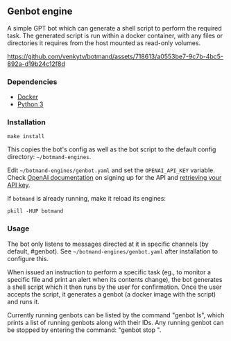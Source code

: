 ## Genbot engine

A simple GPT bot which can generate a shell script to perform the required
task. The generated script is run within a docker container, with any files
or directories it requires from the host mounted as read-only volumes.

https://github.com/venkytv/botmand/assets/718613/a0553be7-9c7b-4bc5-892a-d19b24c12f8d

### Dependencies

- [Docker](https://www.docker.com/)
- [Python 3](https://www.python.org/)

### Installation

```
make install
```

This copies the bot's config as well as the bot script to the
default config directory: `~/botmand-engines`.

Edit `~/botmand-engines/genbot.yaml` and set the `OPENAI_API_KEY` variable.
Check [OpenAI documentation](https://openai.com/blog/openai-api) on signing up
for the API and [retrieving your API
key](https://help.openai.com/en/articles/4936850-where-do-i-find-my-secret-api-key).

If `botmand` is already running, make it reload its engines:

```
pkill -HUP botmand
```

### Usage

The bot only listens to messages directed at it in specific channels
(by default, #genbot). See `~/botmand-engines/genbot.yaml` after installation
to configure this.

When issued an instruction to perform a specific task (eg., to monitor a
specific file and print an alert when its contents change), the bot generates a
shell script which it then runs by the user for confirmation. Once the user
accepts the script, it generates a genbot (a docker image with the script) and
runs it.

Currently running genbots can be listed by the command "genbot ls", which
prints a list of running genbots along with their IDs. Any running genbot can
be stopped by entering the command: "genbot stop <ID>".
